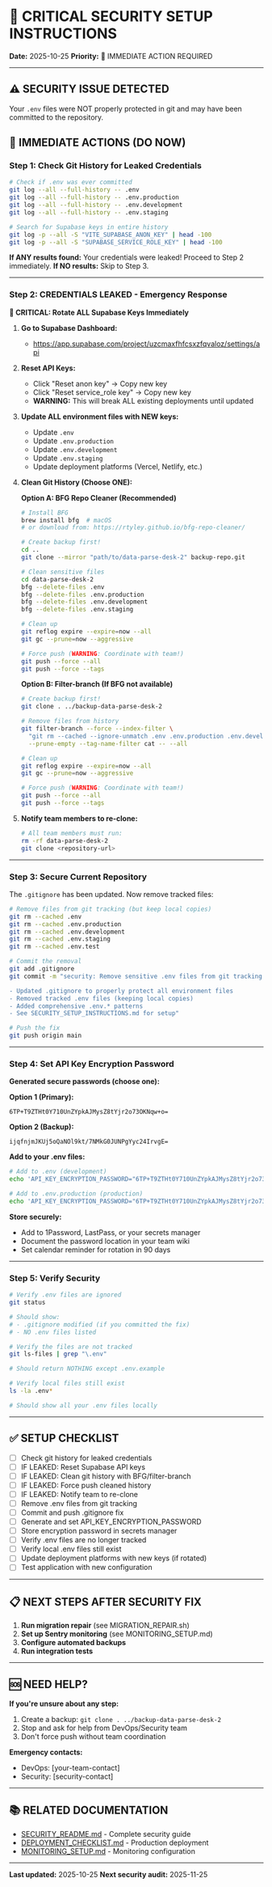 # 🔐 CRITICAL SECURITY SETUP INSTRUCTIONS

**Date:** 2025-10-25
**Priority:** 🚨 IMMEDIATE ACTION REQUIRED

---

## ⚠️ SECURITY ISSUE DETECTED

Your `.env` files were NOT properly protected in git and may have been committed to the repository.

## 🚨 IMMEDIATE ACTIONS (DO NOW)

### Step 1: Check Git History for Leaked Credentials

```bash
# Check if .env was ever committed
git log --all --full-history -- .env
git log --all --full-history -- .env.production
git log --all --full-history -- .env.development
git log --all --full-history -- .env.staging

# Search for Supabase keys in entire history
git log -p --all -S "VITE_SUPABASE_ANON_KEY" | head -100
git log -p --all -S "SUPABASE_SERVICE_ROLE_KEY" | head -100
```

**If ANY results found:** Your credentials were leaked! Proceed to Step 2 immediately.
**If NO results:** Skip to Step 3.

---

### Step 2: CREDENTIALS LEAKED - Emergency Response

**🔴 CRITICAL: Rotate ALL Supabase Keys Immediately**

1. **Go to Supabase Dashboard:**
   - https://app.supabase.com/project/uzcmaxfhfcsxzfqvaloz/settings/api

2. **Reset API Keys:**
   - Click "Reset anon key" → Copy new key
   - Click "Reset service_role key" → Copy new key
   - **WARNING:** This will break ALL existing deployments until updated

3. **Update ALL environment files with NEW keys:**
   - Update `.env`
   - Update `.env.production`
   - Update `.env.development`
   - Update `.env.staging`
   - Update deployment platforms (Vercel, Netlify, etc.)

4. **Clean Git History (Choose ONE):**

   **Option A: BFG Repo Cleaner (Recommended)**
   ```bash
   # Install BFG
   brew install bfg  # macOS
   # or download from: https://rtyley.github.io/bfg-repo-cleaner/

   # Create backup first!
   cd ..
   git clone --mirror "path/to/data-parse-desk-2" backup-repo.git

   # Clean sensitive files
   cd data-parse-desk-2
   bfg --delete-files .env
   bfg --delete-files .env.production
   bfg --delete-files .env.development
   bfg --delete-files .env.staging

   # Clean up
   git reflog expire --expire=now --all
   git gc --prune=now --aggressive

   # Force push (WARNING: Coordinate with team!)
   git push --force --all
   git push --force --tags
   ```

   **Option B: Filter-branch (If BFG not available)**
   ```bash
   # Create backup first!
   git clone . ../backup-data-parse-desk-2

   # Remove files from history
   git filter-branch --force --index-filter \
     "git rm --cached --ignore-unmatch .env .env.production .env.development .env.staging" \
     --prune-empty --tag-name-filter cat -- --all

   # Clean up
   git reflog expire --expire=now --all
   git gc --prune=now --aggressive

   # Force push (WARNING: Coordinate with team!)
   git push --force --all
   git push --force --tags
   ```

5. **Notify team members to re-clone:**
   ```bash
   # All team members must run:
   rm -rf data-parse-desk-2
   git clone <repository-url>
   ```

---

### Step 3: Secure Current Repository

The `.gitignore` has been updated. Now remove tracked files:

```bash
# Remove files from git tracking (but keep local copies)
git rm --cached .env
git rm --cached .env.production
git rm --cached .env.development
git rm --cached .env.staging
git rm --cached .env.test

# Commit the removal
git add .gitignore
git commit -m "security: Remove sensitive .env files from git tracking

- Updated .gitignore to properly protect all environment files
- Removed tracked .env files (keeping local copies)
- Added comprehensive .env.* patterns
- See SECURITY_SETUP_INSTRUCTIONS.md for setup"

# Push the fix
git push origin main
```

---

### Step 4: Set API Key Encryption Password

**Generated secure passwords (choose one):**

**Option 1 (Primary):**
```
6TP+T9ZTHt0Y710UnZYpkAJMysZ8tYjr2o73OKNqw+o=
```

**Option 2 (Backup):**
```
ijqfnjmJKUj5oQaNOl9kt/7NMkG0JUNPgYyc24IrvgE=
```

**Add to your .env files:**

```bash
# Add to .env (development)
echo 'API_KEY_ENCRYPTION_PASSWORD="6TP+T9ZTHt0Y710UnZYpkAJMysZ8tYjr2o73OKNqw+o="' >> .env

# Add to .env.production (production)
echo 'API_KEY_ENCRYPTION_PASSWORD="6TP+T9ZTHt0Y710UnZYpkAJMysZ8tYjr2o73OKNqw+o="' >> .env.production
```

**Store securely:**
- Add to 1Password, LastPass, or your secrets manager
- Document the password location in your team wiki
- Set calendar reminder for rotation in 90 days

---

### Step 5: Verify Security

```bash
# Verify .env files are ignored
git status

# Should show:
# - .gitignore modified (if you committed the fix)
# - NO .env files listed

# Verify the files are not tracked
git ls-files | grep "\.env"

# Should return NOTHING except .env.example

# Verify local files still exist
ls -la .env*

# Should show all your .env files locally
```

---

## ✅ SETUP CHECKLIST

- [ ] Check git history for leaked credentials
- [ ] IF LEAKED: Reset Supabase API keys
- [ ] IF LEAKED: Clean git history with BFG/filter-branch
- [ ] IF LEAKED: Force push cleaned history
- [ ] IF LEAKED: Notify team to re-clone
- [ ] Remove .env files from git tracking
- [ ] Commit and push .gitignore fix
- [ ] Generate and set API_KEY_ENCRYPTION_PASSWORD
- [ ] Store encryption password in secrets manager
- [ ] Verify .env files are no longer tracked
- [ ] Verify local .env files still exist
- [ ] Update deployment platforms with new keys (if rotated)
- [ ] Test application with new configuration

---

## 📋 NEXT STEPS AFTER SECURITY FIX

1. **Run migration repair** (see MIGRATION_REPAIR.sh)
2. **Set up Sentry monitoring** (see MONITORING_SETUP.md)
3. **Configure automated backups**
4. **Run integration tests**

---

## 🆘 NEED HELP?

**If you're unsure about any step:**
1. Create a backup: `git clone . ../backup-data-parse-desk-2`
2. Stop and ask for help from DevOps/Security team
3. Don't force push without team coordination

**Emergency contacts:**
- DevOps: [your-team-contact]
- Security: [security-contact]

---

## 📚 RELATED DOCUMENTATION

- [SECURITY_README.md](./SECURITY_README.md) - Complete security guide
- [DEPLOYMENT_CHECKLIST.md](./DEPLOYMENT_CHECKLIST.md) - Production deployment
- [MONITORING_SETUP.md](./MONITORING_SETUP.md) - Monitoring configuration

---

**Last updated:** 2025-10-25
**Next security audit:** 2025-11-25
